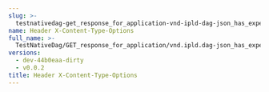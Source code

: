 ```yaml
---
slug: >-
  testnativedag-get_response_for_application-vnd-ipld-dag-json_has_expected_content-type-header_x-content-type-options
name: Header X-Content-Type-Options
full_name: >-
  TestNativeDag/GET_response_for_application/vnd.ipld.dag-json_has_expected_Content-Type/Header_X-Content-Type-Options
versions:
  - dev-44b0eaa-dirty
  - v0.0.2
title: Header X-Content-Type-Options
---
```


